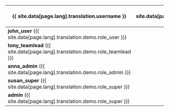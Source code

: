 
| {{ site.data[page.lang].translation.username }}                               | {{ site.data[page.lang].translation.password }} |    API     |
|-------------------------------------------------------------------------------|:-----------------------------------------------:|:----------:|
| **john_user** ({{ site.data[page.lang].translation.demo.role_user }})         |                   **kitten**                    | api_kitten |
| **tony_teamlead** ({{ site.data[page.lang].translation.demo.role_teamlead }}) |                   **kitten**                    | api_kitten |
| **anna_admin** ({{ site.data[page.lang].translation.demo.role_admin }})       |                   **kitten**                    | api_kitten |
| **susan_super** ({{ site.data[page.lang].translation.demo.role_super }})      |                   **kitten**                    | api_kitten |
| **admin** ({{ site.data[page.lang].translation.demo.role_super }})            |                  **password**                   |     -      |
